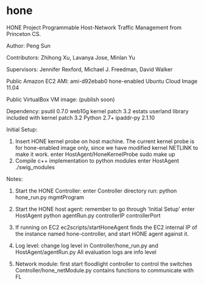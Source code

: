 hone
====

HONE Project
Programmable Host-Network Traffic Management
from Princeton CS. 

Author:
Peng Sun

Contributors:
Zhihong Xu, Lavanya Jose, Minlan Yu

Supervisors:
Jennifer Rexford, Michael J. Freedman, David Walker

Public Amazon EC2 AMI:
ami-d92ebab0                   hone-enabled Ubuntu Cloud Image 11.04

Public VirtualBox VM image:
(publish soon)

Dependency:
psutil                         0.7.0
web10g kernel patch            3.2
estats userland library        included with kernel patch 3.2
Python                         2.7+
ipaddr-py                      2.1.10

Initial Setup:
1. Insert HONE kernel probe on host machine. 
   The current kernel probe is for hone-enabled image only,
   since we have modified kernel NETLINK to make it work. 
     enter HostAgent/HoneKernelProbe
     sudo make up
2. Compile c++ implementation to python modules
    enter HostAgent
    ./swig_modules

Notes:
1. Start the HONE Controller:
    enter Controller directory
    run: python hone_run.py mgmtProgram

2. Start the HONE host agent:
    remember to go through 'Initial Setup'
    enter HostAgent
    python agentRun.py controllerIP controllerPort

3. If running on EC2
    ec2scripts/startHoneAgent finds the EC2 internal IP of the
    instance named hone-controller, and start HONE agent against it. 

4. Log level:
    change log level in Controller/hone_run.py and HostAgent/agentRun.py
    All evaluation logs are info level

5. Network module:
    first start floodlight controller to control the switches
    Controller/hone_netModule.py contains functions to communicate with FL
